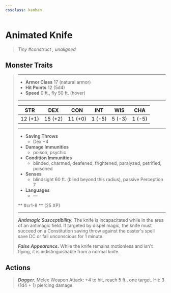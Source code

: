 ```yaml
---
cssclass: kanban
---
```


# Animated Knife
>*Tiny #construct , unaligned*
## Monster Traits
>___
>- **Armor Class** 17 (natural armor)
>- **Hit Points** 12 (5d4)
>- **Speed** 0 ft., fly 50 ft. (hover)
>___
>|STR|DEX|CON|INT|WIS|CHA|
>|:---:|:---:|:---:|:---:|:---:|:---:|
>|12 (+1)|15 (+2)|11 (+0)|1 (-5)|5 (-3)|1 (-5)|
>___
>- **Saving Throws**
>	 - Dex +4
>- **Damage Immunities**
>	 - poison, psychic
>- **Condition Immunities**
>	 - blinded, charmed, deafened, frightened, paralyzed, petrified, poisoned
>- **Senses**
>	 - blindsight 60 ft. (blind beyond this radius), passive Perception 7
>- **Languages**
>	 - —
>
> ** #cr1-8 ** (25 XP)
>___
>***Antimagic Susceptibility.*** The knife is incapacitated while in the area of an antimagic field. If targeted by dispel magic, the knife must succeed on a Constitution saving throw against the caster's spell save DC or fall unconscious for 1 minute.  
>
>***False Appearance.*** While the knife remains motionless and isn't flying, it is indistinguishable from a normal knife.  
>
## Actions
>***Dagger.*** Melee Weapon Attack: +4 to hit, reach 5 ft., one target. Hit: 3 (1d4 + 1) piercing damage.
